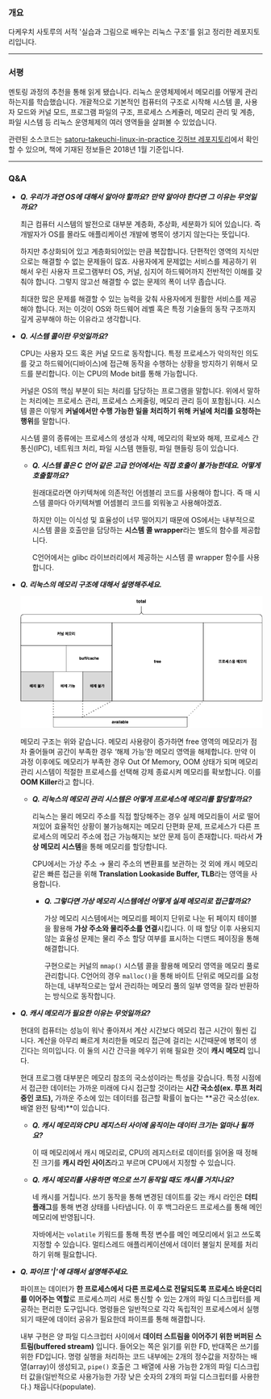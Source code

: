 ### 개요

다케우치 사토루의 서적 '실습과 그림으로 배우는 리눅스 구조'를 읽고 정리한 레포지토리입니다.

---

### 서평

멘토링 과정의 추천을 통해 읽게 됐습니다. 리눅스 운영체제에서 메모리를 어떻게 관리하는지를 학습했습니다. 개괄적으로 기본적인 컴퓨터의 구조로 시작해 시스템 콜, 사용자 모드와 커널 모드, 프로그램 파일의 구조, 프로세스 스케쥴러, 메모리 관리 및 계층, 파일 시스템 등 리눅스 운영체제의 여러 영역들을 살펴볼 수 있었습니다. 

관련된 소스코드는 [satoru-takeuchi-linux-in-practice 깃허브 레포지토리](https://github.com/satoru-takeuchi/linux-in-practice)에서 확인할 수 있으며, 책에 기재된 정보들은 2018년 1월 기준입니다.

---

### Q&A

- ***Q. 우리가 과연 OS에 대해서 알아야 할까요? 만약 알아야 한다면 그 이유는 무엇일까요?***
    
    최근 컴퓨터 시스템의 발전으로 대부분 계층화, 추상화, 세분화가 되어 있습니다. 즉 개발자가 OS를 몰라도 애플리케이션 개발에 병목이 생기지 않는다는 뜻입니다. 
    
    하지만 추상화되어 있고 계층화되어있는 만큼 복잡합니다. 단편적인 영역의 지식만으로는 해결할 수 없는 문제들이 많죠. 사용자에게 문제없는 서비스를 제공하기 위해서 우린 사용자 프로그램부터 OS, 커널, 심지어 하드웨어까지 전반적인 이해를 갖춰야 합니다. 그렇지 않고선 해결할 수 없는 문제의 폭이 너무 좁습니다.
    
    최대한 많은 문제를 해결할 수 있는 능력을 갖춰 사용자에게 원활한 서비스를 제공해야 합니다. 저는 이것이 OS와 하드웨어 레벨 혹은 특정 기술들의 동작 구조까지 깊게 공부해야 하는 이유라고 생각합니다.
    
- ***Q. 시스템 콜이란 무엇일까요?***
    
    CPU는 사용자 모드 혹은 커널 모드로 동작합니다. 특정 프로세스가 악의적인 의도를 갖고 하드웨어(디바이스)에 접근해 동작을 수행하는 상황을 방지하기 위해서 모드를 분리합니다. 이는 CPU의 Mode bit를 통해 가능합니다.
    
    커널은 OS의 핵심 부분이 되는 처리를 담당하는 프로그램을 말합니다. 위에서 말하는 처리에는 프로세스 관리, 프로세스 스케줄링, 메모리 관리 등이 포함됩니다. 시스템 콜은 이렇게 **커널에서만 수행 가능한 일을 처리하기 위해** **커널에 처리를 요청하는 행위**를 말합니다.
    
    시스템 콜의 종류에는 프로세스의 생성과 삭제, 메모리의 확보와 해제, 프로세스 간 통신(IPC), 네트워크 처리, 파일 시스템 핸들링, 파일 핸들링 등이 있습니다.
    
    - ***Q. 시스템 콜은 C 언어 같은 고급 언어에서는 직접 호출이 불가능한데요. 어떻게 호출할까요?***
        
        원래대로라면 아키텍쳐에 의존적인 어셈블리 코드를 사용해야 합니다. 즉 매 시스템 콜마다 아키텍쳐별 어셈블리 코드를 외워놓고 사용해야겠죠.
        
        하지만 이는 이식성 및 효율성이 너무 떨어지기 때문에 OS에서는 내부적으로 시스템 콜을 호출만을 담당하는 **시스템 콜 wrapper**라는 별도의 함수를 제공합니다.
        
        C언어에서는 glibc 라이브러리에서 제공하는 시스템 콜 wrapper 함수를 사용합니다. 
        
- ***Q. 리눅스의 메모리 구조에 대해서 설명해주세요.***
    
    <img src="img/memory.png">
    
    메모리 구조는 위와 같습니다. 메모리 사용량이 증가하면 free 영역의 메모리가 점차 줄어들며 공간이 부족한 경우 ‘해제 가능’한 메모리 영역을 해제합니다. 만약 이 과정 이후에도 메모리가 부족한 경우 Out Of Memory, OOM 상태가 되며 메모리 관리 시스템이 적절한 프로세스를 선택해 강제 종료시켜 메모리를 확보합니다. 이를 **OOM Killer**라고 합니다.
    
    - ***Q. 리눅스의 메모리 관리 시스템은 어떻게 프로세스에 메모리를 할당할까요?***
        
        리눅스는 물리 메모리 주소를 직접 할당해주는 경우 실제 메모리들이 서로 떨어져있어 효율적인 상황이 불가능해지는 메모리 단편화 문제, 프로세스가 다른 프로세스의 메모리 주소에 접근 가능해지는 보안 문제 등이 존재합니다. 따라서 **가상 메모리 시스템**을 통해 메모리를 할당합니다. 
        
        CPU에서는 가상 주소 → 물리 주소의 변환표를 보관하는 것 외에 캐시 메모리같은 빠른 접근을 위해 **Translation Lookaside Buffer, TLB**라는 영역을 사용합니다.
        
        - ***Q. 그렇다면 가상 메모리 시스템에선 어떻게 실제 메모리로 접근할까요?***
            
            가상 메모리 시스템에서는 메모리를 페이지 단위로 나눈 뒤 페이지 테이블을 활용해 **가상 주소와 물리주소를 연결**시킵니다. 이 때 할당 이후 사용되지 않는 효율성 문제는 물리 주소 할당 여부를 표시하는 디맨드 페이징을 통해 해결합니다.
            
            구현으로는 커널의 `mmap()` 시스템 콜을 활용해 메모리 영역을 메모리 풀로 관리합니다. C언어의 경우 `malloc()`을 통해 바이트 단위로 메모리를 요청하는데, 내부적으로는 앞서 관리하는 메모리 풀의 일부 영역을 잘라 반환하는 방식으로 동작합니다.

- ***Q. 캐시 메모리가 필요한 이유는 무엇일까요?***
    
    현대의 컴퓨터는 성능이 워낙 좋아져서 계산 시간보다 메모리 접근 시간이 훨씬 깁니다. 계산을 아무리 빠르게 처리한들 메모리 접근에 걸리는 시간때문에 병목이 생긴다는 의미입니다. 이 둘의 시간 간극을 메우기 위해 필요한 것이 **캐시 메모리** 입니다.
    
    현대 프로그램 대부분은 메모리 참조의 국소성이라는 특성을 갖습니다. 특정 시점에서 접근한 데이터는 가까운 미래에 다시 접근할 것이라는 **시간 국소성(ex. 루프 처리중인 코드),** 가까운 주소에 있는 데이터를 접근할 확률이 높다는 **공간 국소성(ex. 배열 완전 탐색)**이 있습니다.
    
    - ***Q. 캐시 메모리와 CPU 레지스터 사이에 움직이는 데이터 크기는 얼마나 될까요?***
        
        이 때 메모리에서 캐시 메모리로, CPU의 레지스터로 데이터를 읽어올 때 정해진 크기를 **캐시 라인 사이즈**라고 부르며 CPU에서 지정할 수 있습니다.
        
    - ***Q. 캐시 메모리를 사용하면 역으로 쓰기 동작일 때도 캐시를 거치나요?***
        
        네 캐시를 거칩니다. 쓰기 동작을 통해 변경된 데이트를 갖는 캐시 라인은 **더티 플래그**를 통해 변경 상태를 나타냅니다. 이 후 백그라운드 프로세스를 통해 메인 메모리에 반영됩니다. 
        
        자바에서는 `volatile` 키워드를 통해 특정 변수를 메인 메모리에서 읽고 쓰도록 지정할 수 있습니다. 멀티스레드 애플리케이션에서 데이터 불일치 문제를 처리하기 위해 필요합니다.

- ***Q. 파이프 '|'에 대해서 설명해주세요.***

    파이프는 데이터가 **한 프로세스에서 다른 프로세스로 전달되도록 프로세스 바운더리를 이어주는 역할**로 프로세스끼리 서로 통신할 수 있는 2개의 파일 디스크립터를 제공하는 편리한 도구입니다. 명령들은 일반적으로 각각 독립적인 프로세스에서 실행되기 때문에 데이터 공유가 필요한데 파이프를 통해 해결합니다. 
    
    내부 구현은 양 파일 디스크럽터 사이에서 **데이터 스트림을 이어주기 위한 버퍼된 스트림(buffered stream)** 입니다. 들어오는 쪽은 읽기를 위한 FD, 반대쪽은 쓰기를 위한 FD입니다. 명령 실행을 처리하는 코드 내부에는 2개의 정수값을 저장하는 배열(array)이 생성되고, `pipe()`  호출은 그 배열에 사용 가능한 2개의 파일 디스크립터 값을(일반적으로 사용가능한 가장 낮은 숫자의 2개의 파일 디스크립터를 사용한다.) 채웁니다(populate).
